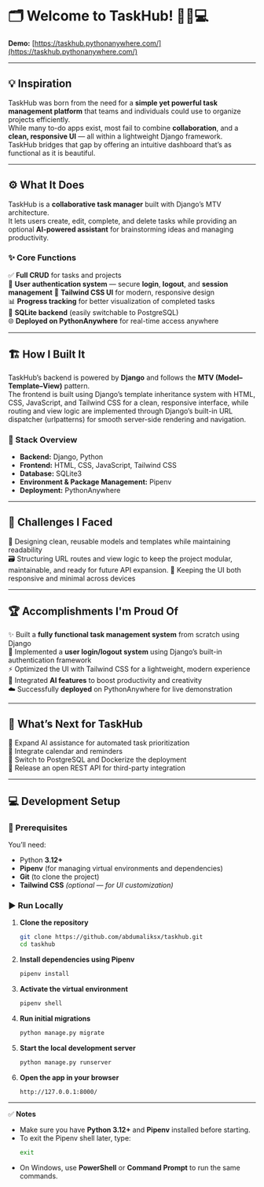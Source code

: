 # 🗂️ Welcome to TaskHub! 🚀🧠💻

**Demo:** [https://taskhub.pythonanywhere.com/](https://taskhub.pythonanywhere.com/)

---

## 💡 Inspiration

TaskHub was born from the need for a **simple yet powerful task management platform** that teams and individuals could use to organize projects efficiently.  
While many to-do apps exist, most fail to combine **collaboration**, and a **clean, responsive UI** — all within a lightweight Django framework.  
TaskHub bridges that gap by offering an intuitive dashboard that’s as functional as it is beautiful.

---

## ⚙️ What It Does

TaskHub is a **collaborative task manager** built with Django’s MTV architecture.  
It lets users create, edit, complete, and delete tasks while providing an optional **AI-powered assistant** for brainstorming ideas and managing productivity.

### ✨ Core Functions

✅ **Full CRUD** for tasks and projects  
🔐 **User authentication system** — secure **login**, **logout**, and **session management**
🎨 **Tailwind CSS UI** for modern, responsive design  
📊 **Progress tracking** for better visualization of completed tasks  
💾 **SQLite backend** (easily switchable to PostgreSQL)  
🌐 **Deployed on PythonAnywhere** for real-time access anywhere

---

## 🏗️ How I Built It

TaskHub’s backend is powered by **Django** and follows the **MTV (Model–Template–View)** pattern.  
The frontend is built using Django’s template inheritance system with HTML, CSS, JavaScript, and Tailwind CSS for a clean, responsive interface, while routing and view logic are implemented through Django’s built-in URL dispatcher (urlpatterns) for smooth server-side rendering and navigation.

### 🧩 Stack Overview

- **Backend:** Django, Python
- **Frontend:** HTML, CSS, JavaScript, Tailwind CSS
- **Database:** SQLite3
- **Environment & Package Management:** Pipenv
- **Deployment:** PythonAnywhere

---

## 🚧 Challenges I Faced

🔧 Designing clean, reusable models and templates while maintaining readability  
🗃️ Structuring URL routes and view logic to keep the project modular, maintainable, and ready for future API expansion.
🎨 Keeping the UI both responsive and minimal across devices

---

## 🏆 Accomplishments I'm Proud Of

✨ Built a **fully functional task management system** from scratch using Django  
🔐 Implemented a **user login/logout system** using Django’s built-in authentication framework  
⚡ Optimized the UI with Tailwind CSS for a lightweight, modern experience  
🧠 Integrated **AI features** to boost productivity and creativity  
☁️ Successfully **deployed** on PythonAnywhere for live demonstration

---

## 🔮 What’s Next for TaskHub

🔹 Expand AI assistance for automated task prioritization  
🔹 Integrate calendar and reminders  
🔹 Switch to PostgreSQL and Dockerize the deployment  
🔹 Release an open REST API for third-party integration

---

## 💻 Development Setup

### 🧰 Prerequisites

You’ll need:

- Python **3.12+**
- **Pipenv** (for managing virtual environments and dependencies)
- **Git** (to clone the project)
- **Tailwind CSS** _(optional — for UI customization)_

### ▶️ Run Locally

1. **Clone the repository**

   ```bash
   git clone https://github.com/abdumaliksx/taskhub.git
   cd taskhub
   ```

2. **Install dependencies using Pipenv**

   ```bash
   pipenv install
   ```

3. **Activate the virtual environment**

   ```bash
   pipenv shell
   ```

4. **Run initial migrations**

   ```bash
   python manage.py migrate
   ```

5. **Start the local development server**

   ```bash
   python manage.py runserver
   ```

6. **Open the app in your browser**
   ```
   http://127.0.0.1:8000/
   ```

---

✅ **Notes**

- Make sure you have **Python 3.12+** and **Pipenv** installed before starting.
- To exit the Pipenv shell later, type:
  ```bash
  exit
  ```
- On Windows, use **PowerShell** or **Command Prompt** to run the same commands.
